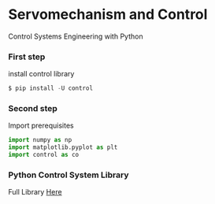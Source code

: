 # Servomechanism and Control
Control Systems Engineering with Python

### First step
install control library
```python
$ pip install -U control
```

### Second step
Import prerequisites
```python
import numpy as np
import matplotlib.pyplot as plt
import control as co
```
### Python Control System Library
Full Library [Here](https://python-control.readthedocs.io/en/0.9.0/)
